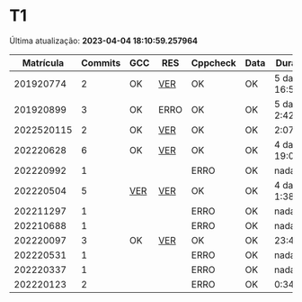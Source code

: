 # T1
Última atualização: **2023-04-04 18:10:59.257964**

|  Matrícula | Commits | GCC |  RES |  Cppcheck |  Data |  Duração | 
|---|---|---|---|---|---|---|
|  201920774 |  2 |  OK |  [VER](./relatorios/201920774/T1/resposta.txt) |   OK |  OK |  5 days, 16:54:14 | 
|  201920899 |  3 |  OK |  ERRO |   OK |  OK |  5 days, 2:42:26 | 
|  2022520115 |  2 |  OK |  [VER](./relatorios/2022520115/T1/resposta.txt) |   OK |  OK |  2:07:28 | 
|  202220628 |  6 |  OK |  [VER](./relatorios/202220628/T1/resposta.txt) |   OK |  OK |  4 days, 19:01:38 | 
|  202220992 |  1 |   |   |   ERRO |  OK |  nada | 
|  202220504 |  5 |  [VER](./relatorios/202220504/T1/compilador.txt) |  [VER](./relatorios/202220504/T1/resposta.txt) |   OK |  OK |  4 days, 1:38:03 | 
|  202211297 |  1 |   |   |   ERRO |  OK |  nada | 
|  202210688 |  1 |   |   |   ERRO |  OK |  nada | 
|  202220097 |  3 |  OK |  [VER](./relatorios/202220097/T1/resposta.txt) |   OK |  OK |  23:41:44 | 
|  202220531 |  1 |   |   |   ERRO |  OK |  nada | 
|  202220337 |  1 |   |   |   ERRO |  OK |  nada | 
|  202220123 |  2 |   |   |   ERRO |  OK |  0:34:54 | 
